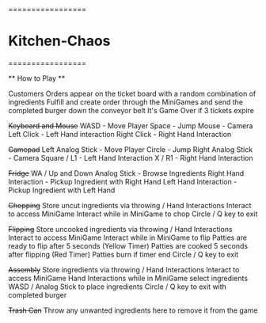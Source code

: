 =================
# Kitchen-Chaos #
=================

** How to Play **

Customers Orders appear on the ticket board with a random combination of ingredients
Fulfill and create order through the MiniGames and send the completed burger down the conveyor belt
It's Game Over if 3 tickets expire

~~Keyboard and Mouse~~
WASD - Move Player
Space - Jump
Mouse - Camera
Left Click - Left Hand interaction
Right Click - Right Hand Interaction

~~Gamepad~~
Left Analog Stick - Move Player
Circle - Jump
Right Analog Stick - Camera
Square / L1 - Left Hand Interaction
X / R1 - Right Hand Interaction

~~Fridge~~
WA / Up and Down Analog Stick - Browse Ingredients
Right Hand Interaction - Pickup Ingredient with Right Hand
Left Hand Interaction - Pickup Ingredient with Left Hand

~~Chopping~~
Store uncut ingredients via throwing / Hand Interactions
Interact to access MiniGame
Interact while in MiniGame to chop
Circle / Q key to exit

~~Flipping~~
Store uncooked ingredients via throwing / Hand Interactions
Interact to access MiniGame
Interact while in MiniGame to flip
Patties are ready to flip after 5 seconds (Yellow Timer)
Patties are cooked 5 seconds after flipping (Red Timer)
Patties burn if timer end
Circle / Q key to exit

~~Assembly~~
Store ingredients via throwing / Hand Interactions
Interact to access MiniGame
Hand Interactions while in MiniGame select ingredients
WASD / Analog Stick to place ingredients
Circle / Q key to exit with completed burger

~~Trash Can~~
Throw any unwanted ingredients here to remove it from the game